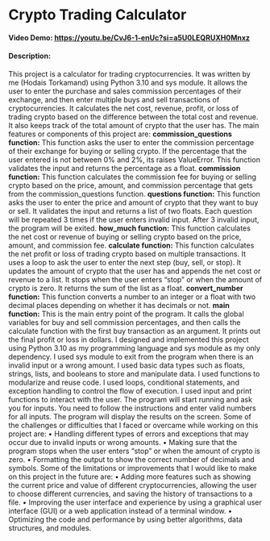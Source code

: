 # Crypto Trading Calculator
#### Video Demo:  <https://youtu.be/CvJ6-1-enUc?si=a5U0LEQRUXH0Mnxz>
#### Description:
This project is a calculator for trading cryptocurrencies. It was written by me (Hodais Torkamand) using Python 3.10 and sys module. It allows the user to enter the purchase and sales commission percentages of their exchange, and then enter multiple buys and sell transactions of cryptocurrencies. It calculates the net cost, revenue, profit, or loss of trading crypto based on the difference between the total cost and revenue. It also keeps track of the total amount of crypto that the user has.
The main features or components of this project are:
**commission_questions function:** This function asks the user to enter the commission percentage of their exchange for buying or selling crypto. If the percentage that the user entered is not between 0% and 2%, its raises ValueError. This function validates the input and returns the percentage as a float.
**commission function:** This function calculates the commission fee for buying or selling crypto based on the price, amount, and commission percentage that gets from the commission_questions function.
**questions function:** This function asks the user to enter the price and amount of crypto that they want to buy or sell. It validates the input and returns a list of two floats. Each question will be repeated 3 times if the user enters invalid input. After 3 invalid input, the program will be exited.
**how_much function:** This function calculates the net cost or revenue of buying or selling crypto based on the price, amount, and commission fee.
**calculate function:** This function calculates the net profit or loss of trading crypto based on multiple transactions. It uses a loop to ask the user to enter the next step (buy, sell, or stop). It updates the amount of crypto that the user has and appends the net cost or revenue to a list. It stops when the user enters “stop” or when the amount of crypto is zero. It returns the sum of the list as a float.
**convert_number function:** This function converts a number to an integer or a float with two decimal places depending on whether it has decimals or not.
**main function:** This is the main entry point of the program. It calls the global variables for buy and sell commission percentages, and then calls the calculate function with the first buy transaction as an argument. It prints out the final profit or loss in dollars.
I designed and implemented this project using Python 3.10 as my programming language and sys module as my only dependency. I used sys module to exit from the program when there is an invalid input or a wrong amount. I used basic data types such as floats, strings, lists, and booleans to store and manipulate data. I used functions to modularize and reuse code. I used loops, conditional statements, and exception handling to control the flow of execution. I used input and print functions to interact with the user.
The program will start running and ask you for inputs. You need to follow the instructions and enter valid numbers for all inputs. The program will display the results on the screen.
Some of the challenges or difficulties that I faced or overcame while working on this project are:
•	Handling different types of errors and exceptions that may occur due to invalid inputs or wrong amounts.
•	Making sure that the program stops when the user enters “stop” or when the amount of crypto is zero.
•	Formatting the output to show the correct number of decimals and symbols.
Some of the limitations or improvements that I would like to make on this project in the future are:
•	Adding more features such as showing the current price and value of different cryptocurrencies, allowing the user to choose different currencies, and saving the history of transactions to a file.
•	Improving the user interface and experience by using a graphical user interface (GUI) or a web application instead of a terminal window.
•	Optimizing the code and performance by using better algorithms, data structures, and modules.